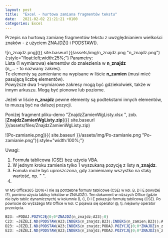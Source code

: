 ```yaml
---
layout: post
title:  "Excel - hurtowa zamiana fragmentów tekstu"
date:   2021-02-02 21:21:21 +0100
categories: Excel
---
```


Przepis na hurtową zamianę fragmentów tekstu z uwzględnianiem wielkości znaków - z użyciem ZNAJDŹ() i PODSTAW(). 


![n_znajdz.png]({{ site.baseurl }}/assets/img/n_znajdz.png "n_znajdz.png"){:style="float:left;width:25%;"}
Parametry:  
Lista (1 wymiarowa) elementów do znalezienia w **n_znajdz**  
(n_... - to nazwany zakres).  
Te elementy są zamieniane na wypisane w liście **n_zamien** (musi mieć pasującą liczbę elementów).  
Powyższe dwa 1-wymiarowe zakresy mogą być gdziekolwiek, także w  innym arkuszu. Mogą być pionowe lub poziome.  
 
Jeżeli w liście **n_znajdz** pewne elementy są podtekstami innych elementów, to muszą być na dalszej pozycji. 

Poniżej fragment pliku-demo "ZnajdzZamienWgListy.xlsx ", zob. [**ZnajdzZamienWgListy.zip**]({{ site.baseurl }}/assets/files/ZnajdzZamienWgListy.zip) 

![Po-zamianie.png]({{ site.baseurl }}/assets/img/Po-zamianie.png "Po-zamianie.png"){:style="width:100%;"}


 
Uwagi: 
1. Formuła tablicowa (CSE) bez użycia VBA. 
2. W jednym kroku zamienia tylko 1 wyszukaną pozycję z listy **n_znajdz**. 
3. Fomuła może być uproszczona, gdy zamieniamy wszystko na stałą wartość, np. " ". 
4. <small>
W MS Office365 (2016+) nie są potrzebne formuły tablicowe (CSE) w kol. B, D i E powyżej (?), pomimo użycia tablicy tekstów w ZNAJDŹ(). 
Ten dokument w niższych Office (gdzie nie było tablic dynamicznych) w kolumnie B, C, D i E pokazuje formułę tablicową (CSE). 
Po powrocie do wyższego MS Office w kol. C pojawia się operator @, tj. niejawny operator przecięcia.</small>

```` js
B23: =PODAJ.POZYCJĘ(0;0*ZNAJDŹ(n_znajdz;A23);0)
C23: =JEŻELI.ND(PODSTAW(A23;INDEKS(n_znajdz;B23);INDEKS(n_zamien;B23));A23)
D23: =JEŻELI.ND(PODSTAW(A23;INDEKS(n_znajdz;PODAJ.POZYCJĘ(0;0*ZNAJDŹ(n_znajdz;A23);0));INDEKS(n_zamien;PODAJ.POZYCJĘ(0;0*ZNAJDŹ(n_znajdz;A23);0)));A23)
E23: =JEŻELI.ND(PODSTAW(A23;INDEKS(n_znajdz;PODAJ.POZYCJĘ(0;0*ZNAJDŹ(n_znajdz;A23);0));"_x_");A23)
````

<style> pre code {font-size: smaller;} </style>
